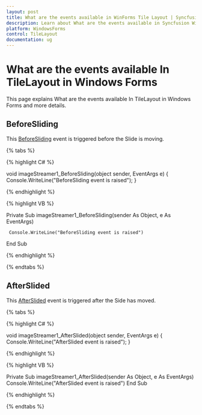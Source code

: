 ```yaml
---
layout: post
title: What are the events available in WinForms Tile Layout | Syncfusion
description: Learn about What are the events available in Syncfusion Windows Forms Tile Layout control, its elements and more details.
platform: WindowsForms
control: TileLayout 
documentation: ug
---
```


# What are the events available In TileLayout in Windows Forms

This page explains What are the events available In TileLayout in Windows Forms and more details.

## BeforeSliding

This [BeforeSliding](https://help.syncfusion.com/cr/windowsforms/Syncfusion.Windows.Forms.Tools.ImageStreamer.html#Syncfusion_Windows_Forms_Tools_ImageStreamer_BeforeSliding) event is triggered before the Slide is moving.

{% tabs %}

{% highlight C# %}

void imageStreamer1_BeforeSliding(object sender, EventArgs e)
{
     Console.WriteLine("BeforeSliding event is raised");
}


{% endhighlight %}


{% highlight VB %}

Private Sub imageStreamer1_BeforeSliding(sender As Object, e As EventArgs)

     Console.WriteLine("BeforeSliding event is raised")
	 
End Sub

 
{% endhighlight %}

{% endtabs %}


## AfterSlided

This [AfterSlided](https://help.syncfusion.com/cr/windowsforms/Syncfusion.Windows.Forms.Tools.ImageStreamer.html#Syncfusion_Windows_Forms_Tools_ImageStreamer_AfterSlided) event is triggered after the Side has moved.


{% tabs %}

{% highlight C# %}

void imageStreamer1_AfterSlided(object sender, EventArgs e)
{
     Console.WriteLine("AfterSlided event is raised");
}



{% endhighlight %}


{% highlight VB %}

Private Sub imageStreamer1_AfterSlided(sender As Object, e As EventArgs)
     Console.WriteLine("AfterSlided event is raised")
End Sub
 
{% endhighlight %}

{% endtabs %}





